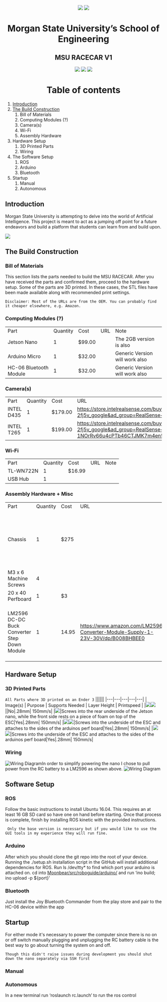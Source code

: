 <div align="center">
<img src="images/image5.png"/>
<img src="images/image1.jpg"/>

# Morgan State University’s School of Engineering
## MSU RACECAR V1

<img src="images/image4.png"/>
<img src="images/image7.png"/>
<img src="images/image6.png"/>

# Table of contents
</div>

1. [Introduction](#intro)
2. [The Build Construction](#paragraph1)
   1. Bill of Materials
   2. Computing Modules (?)
   3. Camera(s)
   4. Wi-Fi
   5. Assembly Hardware
3. Hardware Setup
   1. 3D Printed Parts
   2. Wiring
4. The Software Setup
   1. ROS
   2. Arduino
   3. Bluetooth
5. Startup
   1. Manual
   2. Autonomous

## Introduction <a name="intro"></a>
Morgan State University is attempting to delve into the world of Artificial Intelligence. This project is meant to act as a jumping off point for a future endeavors and build a platform that students can learn from and build upon.

<img src="images/image1.jpg"/>

## The Build Construction <a name="intro"></a>

### Bill of Materials <a name="intro"></a>

This section lists the parts needed to build the MSU RACECAR. After you have received the parts and confirmed them, proceed to the hardware setup. Some of the parts are 3D printed. In these cases, the STL files have been made available along with recommended print settings.

```Disclaimer: Most of the URLs are from the OEM. You can probably find it cheaper elsewhere, e.g. Amazon.```

### Computing Modules (?) <a name="intro"></a>
||||||
|---|---|---|---|---|
|Part | Quantity | Cost | URL | Note |
|Jetson Nano|1|$99.00||The 2GB version is also |
|Arduino Micro|1|$32.00||Generic Version will work also|
|HC-06 Bluetooth Module|1|$32.00||Generic Version will work also|

### Camera(s) <a name="intro"></a>
||||||
|---|---|---|---|---|
|Part | Quantity | Cost | URL | Note |
|INTEL D435|1|$179.00|https://store.intelrealsense.com/buy-intel-realsense-depth-camera-d435.html?cid=sem&source=sa360&campid=2021_q1_egi_us_ntgrs_nach_revs_text-link_brand_bmm_desk_realsense-shopping-ad_o-2fj5v_google&ad_group=RealSense+Shopping+Ads&intel_term=PRODUCT_GROUP&sa360id=92700050119513696&gclid=CjwKCAiAjeSABhAPEiwAqfxURflhmEFdvpKcQLn3MmvM4kGXbQuXrnXNFoWgEWSZqakCRxl8dq7sDRoCzKAQAvD_BwE&gclsrc=aw.ds||
|INTEL T265|1|$199.00|https://store.intelrealsense.com/buy-intel-realsense-tracking-camera-t265.html?cid=sem&source=sa360&campid=2021_q1_egi_us_ntgrs_nach_revs_text-link_brand_bmm_desk_realsense-shopping-ad_o-2fj5v_google&ad_group=RealSense+Shopping+Ads&intel_term=PRODUCT_GROUP&sa360id=92700050119513705&gclid=CjwKCAiAjeSABhAPEiwAqfxURTS6hqR8Fg53Ss-XBovh-1NOrRv66u4cPTb46CTJMK7m4en5JObQYhoCp7oQAvD_BwE&gclsrc=aw.ds||

### Wi-Fi <a name="intro"></a>
||||||
|---|---|---|---|---|
|Part | Quantity | Cost | URL | Note |
|TL-WN722N|1|$16.99|||
|USB Hub|1||||
### Assembly Hardware + Misc <a name="intro"></a>
||||||
|---|---|---|---|---|
|Part | Quantity | Cost | URL | Note |
|Chassis|1|$275|| Purchasing a different chassis may make some of the 3-D printed parts unusable|
|M3 x 6 Machine Screws|4||||
|20 x 40 Perfboard|1|$3|||
|LM2596 DC-DC Buck Converter Step Down Module|1|14.95|https://www.amazon.com/LM2596-Converter-Module-Supply-1-23V-30V/dp/B008BHBEE0|The actual individual part is much cheaper but is often sold only in packs of 5-10|
## Hardware Setup
### 3D Printed Parts 
```All Parts where 3D printed on an Ender 3```
||||||
|---|---|---|---|---|
| Image(s) | Purpose | Supports Needed | Layer Height | Printspeed |
|<img src="images/image3.jpg"/><img src="images/image11.jpg"/>||No|.28mm| 150mm/s|
|<img src="images/image8.jpg"/>|Screws into the rear underside of the Jetson nano, while the front side rests on a piece of foam on top of the ESC|Yes|.28mm| 150mm/s|
|<img src="images/image9.jpg"/><img src="images/image10.jpg"/>|Screws into the underside of the ESC and attaches to the sides of the arduinos perf board|Yes|.28mm| 150mm/s|
|<img src="images/image9.jpg"/><img src="images/image10.jpg"/>|Screws into the underside of the ESC and attaches to the sides of the arduinos perf board|Yes|.28mm| 150mm/s|
### Wiring
<img src="images/image12.jpg" alt="Wiring Diagram"/>In order to simplify powering the nano I chose to pull power from the RC battery to a LM2596 as shown above. 
<img src="images/image12.jpg" alt="Wiring Diagram"/>

## Software Setup
### ROS
Follow the basic instructions to install Ubuntu 16.04. This requires an at least 16 GB SD card so have one on hand before starting. 
Once that process is complete, finish by installing ROS kinetic with the provided  instructions.

``` Only the base version is necessary but if you would like to use the GUI tools in my experience they will run fine.```

### Arduino
After which you should clone the git repo into the root of your device. Running the ./setup.sh installation script in the GitHub will install additional dependencies for ROS. Run ls /dev/tty* to find which port your arduino is attached on. cd into [Moonbear/src/roboguide/arduino/]() and run ‘ino build; ino upload -p ${port}’

### Bluetooth
Just install the Joy Bluetooth Commander from the play store and pair to the HC-06 device within the app

## Startup
For either mode it's necessary to power the computer since there is no on or off switch manually plugging and unplugging the RC battery cable is the best way to go about turning the system on and off.

```Though this didn't raise issues during development you should shut down the nano separately via SSH first```
### Manual 
### Autonomous 
In a new terminal run ‘roslaunch rc.launch’ to run the ros control 
